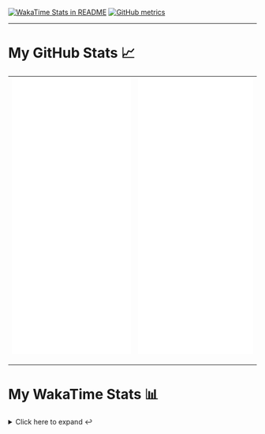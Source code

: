[![WakaTime Stats in README](https://github.com/LOsioChico/LOsioChico/actions/workflows/waka.yml/badge.svg)](https://github.com/LOsioChico/LOsioChico/actions/workflows/waka.yml) [![GitHub metrics](https://github.com/LOsioChico/LOsioChico/actions/workflows/metrics.yml/badge.svg)](https://github.com/LOsioChico/LOsioChico/actions/workflows/metrics.yml)

---

# My GitHub Stats 📈

| ![](./assets/metrics.svg) | ![](./assets/metrics2.svg) |
| ------------------------- | -------------------------- |

---

# My WakaTime Stats 📊

<details>
<summary>Click here to expand ↩️</summary>
<br>

<!--START_SECTION:waka-->
![Code Time](http://img.shields.io/badge/Code%20Time-1%2C552%20hrs%2045%20mins-blue)

![Lines of code](https://img.shields.io/badge/From%20Hello%20World%20I%27ve%20Written-310.0%20thousand%20lines%20of%20code-blue)

**🐱 My GitHub Data** 

> 📦 489.3 kB Used in GitHub's Storage 
 > 
> 🚫 Not Opted to Hire
 > 
> 📜 29 Public Repositories 
 > 
> 🔑 14 Private Repositories 
 > 
**I'm a Night 🦉** 

```text
🌞 Morning                498 commits         ████░░░░░░░░░░░░░░░░░░░░░   14.84 % 
🌆 Daytime                1004 commits        ███████░░░░░░░░░░░░░░░░░░   29.92 % 
🌃 Evening                1080 commits        ████████░░░░░░░░░░░░░░░░░   32.18 % 
🌙 Night                  774 commits         ██████░░░░░░░░░░░░░░░░░░░   23.06 % 
```
📅 **I'm Most Productive on Saturday** 

```text
Monday                   471 commits         ████░░░░░░░░░░░░░░░░░░░░░   14.03 % 
Tuesday                  494 commits         ████░░░░░░░░░░░░░░░░░░░░░   14.72 % 
Wednesday                381 commits         ███░░░░░░░░░░░░░░░░░░░░░░   11.35 % 
Thursday                 622 commits         █████░░░░░░░░░░░░░░░░░░░░   18.53 % 
Friday                   526 commits         ████░░░░░░░░░░░░░░░░░░░░░   15.67 % 
Saturday                 624 commits         █████░░░░░░░░░░░░░░░░░░░░   18.59 % 
Sunday                   238 commits         ██░░░░░░░░░░░░░░░░░░░░░░░   07.09 % 
```


📊 **This Week I Spent My Time On** 

```text
💬 Programming Languages: 
Docker                   4 hrs 41 mins       ████████████░░░░░░░░░░░░░   46.27 % 
Scala                    4 hrs 23 mins       ███████████░░░░░░░░░░░░░░   43.27 % 
Markdown                 25 mins             █░░░░░░░░░░░░░░░░░░░░░░░░   04.26 % 
JavaScript               9 mins              ░░░░░░░░░░░░░░░░░░░░░░░░░   01.55 % 
Other                    7 mins              ░░░░░░░░░░░░░░░░░░░░░░░░░   01.20 % 
```

**I Mostly Code in TypeScript** 

```text
TypeScript               24 repos            ████████████░░░░░░░░░░░░░   48.00 % 
Scala                    5 repos             ██░░░░░░░░░░░░░░░░░░░░░░░   10.00 % 
Python                   3 repos             ██░░░░░░░░░░░░░░░░░░░░░░░   06.00 % 
Astro                    2 repos             █░░░░░░░░░░░░░░░░░░░░░░░░   04.00 % 
Go                       2 repos             █░░░░░░░░░░░░░░░░░░░░░░░░   04.00 % 
```




 Last Updated on 09/07/2024 00:53:11 UTC
<!--END_SECTION:waka-->

## </details>
